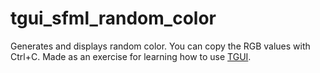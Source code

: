 # tgui_sfml_random_color

Generates and displays random color. You can copy the RGB values with Ctrl+C. Made as an exercise for learning how to use [TGUI](https://tgui.eu/).
